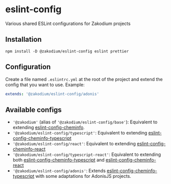 # eslint-config

Various shared ESLint configurations for Zakodium projects

## Installation

```console
npm install -D @zakodium/eslint-config eslint prettier
```

## Configuration

Create a file named `.eslintrc.yml` at the root of the project and extend the
config that you want to use. Example:

```yaml
extends: '@zakodium/eslint-config/adonis'
```

## Available configs

- `'@zakodium'` (alias of `'@zakodium/eslint-config/base'`): Equivalent to extending [eslint-config-cheminfo](https://github.com/cheminfo/eslint-config).
- `'@zakodium/eslint-config/typescript'`: Equivalent to extending [eslint-config-cheminfo-typescript](https://github.com/cheminfo/eslint-config-cheminfo-typescript)
- `'@zakodium/eslint-config/react'`: Equivalent to extending [eslint-config-cheminfo-react](https://github.com/cheminfo/eslint-config-cheminfo-react)
- `'@zakodium/eslint-config/typescript-react'`: Equivalent to extending both [eslint-config-cheminfo-typescript](https://github.com/cheminfo/eslint-config-cheminfo-typescript) and [eslint-config-cheminfo-react](https://github.com/cheminfo/eslint-config-cheminfo-react)
- `'@zakodium/eslint-config/adonis'`: Extends [eslint-config-cheminfo-typescript](https://github.com/cheminfo/eslint-config-cheminfo-typescript) with some adaptations for AdonisJS projects.
